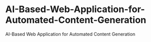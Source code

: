 # AI-Based-Web-Application-for-Automated-Content-Generation
AI-Based Web Application for Automated Content Generation
